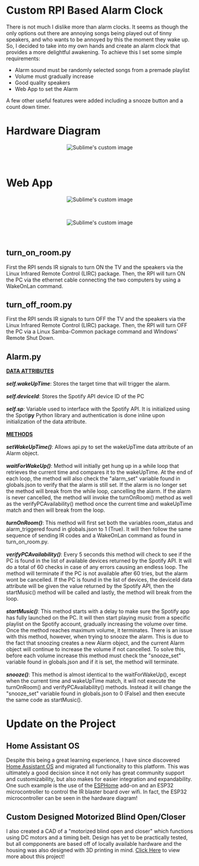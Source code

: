 # Custom RPI Based Alarm Clock
There is not much I dislike more than alarm clocks. It seems as though the only options out there are annoying songs being played out of tinny speakers, and who wants to be annoyed by this the moment they wake up. So, I decided to take into my own hands and create an alarm clock that provides a more delightful awakening. To achieve this I set some simple requirements: <br />
- Alarm sound must be randomly selected songs from a premade playlist
- Volume must gradually increase
- Good quality speakers
- Web App to set the Alarm


A few other useful features were added including a snooze button and a count down timer.
# Hardware Diagram
<p align="center">
  <img src="https://github.com/NoahMit/AlarmClock/blob/master/hardware%20diagram.png?raw=true" alt="Sublime's custom image"/>
</p>
<br />

# Web App
<p align="center">
  <img src="https://github.com/NoahMit/AlarmClock/blob/master/frontend%20demo.gif?raw=true" alt="Sublime's custom image"/>
</p>
<br />
<p align="center">
  <img src="https://github.com/NoahMit/AlarmClock/blob/master/functionality%20diagram.png?raw=true" alt="Sublime's custom image"/>
</p>
<br />

## turn_on_room.py
First the RPI sends IR signals to turn ON the TV and the speakers via the Linux Infrared Remote Control (LIRC) package. Then, the RPI will turn ON the PC via the ethernet cable connecting the two computers by using a WakeOnLan command.

## turn_off_room.py
First the RPI sends IR signals to turn OFF the TV and the speakers via the Linux Infrared Remote Control (LIRC) package. Then, the RPI will turn OFF the PC via a Linux Samba-Common package command and WIndows' Remote Shut Down.

## Alarm.py
<ins>**DATA ATTRIBUTES**</ins>
<br />
<br />
***self.wakeUpTime***: Stores the target time that will trigger the alarm.
<br />
<br />
***self.deviceId***: Stores the Spotify API device ID of the PC  
<br />
***self.sp***: Variable used to interface with the Spotify API. It is initialized using the Spoti**py** Python library and authentication is done inline upon initialization of the data attribute.
<br />
<br />
<ins>**METHODS**</ins>
<br />
<br />
***setWakeUpTime()***: Allows api.py to set the wakeUpTime data attribute of an Alarm object.
<br />
<br />
***waitForWakeUp()***: Method will initially get hung up in a while loop that retrieves the current time and compares it to the wakeUpTime. At the end of each loop, the method will also check the "alarm_set" variable found in globals.json to verify that the alarm is still set. If the alarm is no longer set the method will break from the while loop, cancelling the alarm. If the alarm is never cancelled, the method will invoke the turnOnRoom() method as well as the verifyPCAvailability() method once the current time and wakeUpTime match and then will break from the loop.
<br />
<br />
***turnOnRoom()***: This method will first set both the variables room_status and alarm_triggered found in globals.json to 1 (True). It will then follow the same sequence of sending IR codes and a WakeOnLan command as found in turn_on_room.py. 
<br />
<br />
***verifyPCAvailability()***: Every 5 seconds this method will check to see if the PC is found in the list of available devices returned by the Spotify API. It will do a total of 60 checks in case of any errors causing an endless loop. The method will terminate if the PC is not available after 60 tries, but the alarm wont be cancelled. If the PC is found in the list of devices, the deviceId data attribute will be given the value returned by the Spotify API, then the startMusic() method will be called and lastly, the method will break from the loop. 
<br />
<br />
***startMusic()***: This method starts with a delay to make sure the Spotify app has fully launched on the PC. It will then start playing music from a specific playlist on the Spotify account, gradually increasing the volume over time. Once the method reaches maximum volume, it terminates. There is an issue with this method, however, when trying to snooze the alarm. This is due to the fact that snoozing creates a new Alarm object, and the current Alarm object will continue to increase the volume if not cancelled. To solve this, before each volume increase this method must check the "snooze_set" variable found in globals.json and if it is set, the method will terminate.
<br />
<br />
***snooze()***: This method is almost identical to the waitForWakeUp(), except when the current time and wakeUpTime match, it will not execute the turnOnRoom() and verifyPCAvailability() methods. Instead it will change the "snooze_set" variable found in globals.json to 0 (False) and then execute the same code as startMusic().

# Update on the Project
## Home Assistant OS
Despite this being a great learning experience, I have since discovered [Home Assistant OS](https://www.home-assistant.io/) and migrated all functionality to this platform. This was ultimately a good decision since it not only has great community support and customizability, but also makes for easier integration and expandability. One such example is the use of the [ESPHome](https://esphome.io/index.html) add-on and an ESP32 microcontroller to control the IR blaster board over wifi. In fact, the ESP32 microcontroller can be seen in the hardware diagram!
## Custom Designed Motorized Blind Open/Closer
I also created a CAD of a "motorized blind open and closer" which functions using DC motors and a timing belt. Design has yet to be practically tested, but all compponents are based off of locally available hardware and the housing was also designed with 3D printing in mind. [Click Here](https://docs.google.com/document/d/1IwYJwbTCMg_Ve3J27OVDtcUxCwYUtcjWsHEzNl1jxyE/edit?usp=sharing) to view more about this project!
